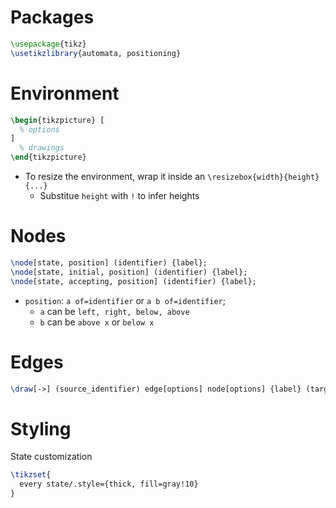# Packages

```latex
\usepackage{tikz}
\usetikzlibrary{automata, positioning}
```

# Environment

```latex
\begin{tikzpicture} [
  % options
]
  % drawings
\end{tikzpicture}
```

- To resize the environment, wrap it inside an `\resizebox{width}{height}{...}`
  - Substitue `height` with `!` to infer heights

# Nodes

```latex
\node[state, position] (identifier) {label};
\node[state, initial, position] (identifier) {label};
\node[state, accepting, position] (identifier) {label};
```

- `position`: `a of=identifier` or `a b of=identifier`;
  - `a` can be `left, right, below, above`
  - `b` can be `above x` or `below x`

# Edges

```latex
\draw[->] (source_identifier) edge[options] node[options] {label} (target_identifier);
```

# Styling

State customization

```latex
\tikzset{
  every state/.style={thick, fill=gray!10}
}
```
